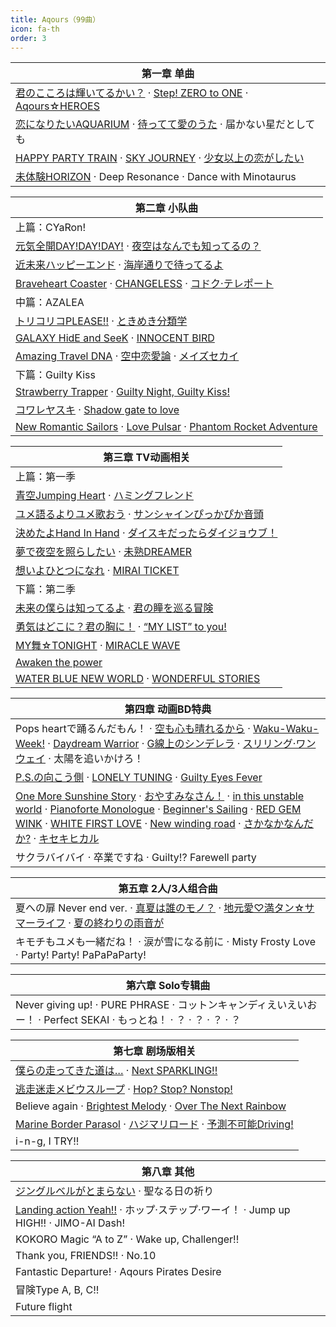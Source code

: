 ```yaml
---
title: Aqours（99曲）
icon: fa-th
order: 3
---
```


|第一章 单曲|
|-|
|[君のこころは輝いてるかい？](2015/10/07/君のこころは輝いてるかい.html) · [Step! ZERO to ONE](2015/10/07/Step!-ZERO-to-ONE.html) · [Aqours☆HEROES](2015/10/07/Aqours-HEROES.html)|
|[恋になりたいAQUARIUM](2016/04/27/恋になりたいAQUARIUM.html) · [待ってて愛のうた](2016/04/27/待ってて愛のうた.html) · 届かない星だとしても|
|[HAPPY PARTY TRAIN](2017/04/05/HAPPY-PARTY-TRAIN.html) · [SKY JOURNEY](2017/04/05/SKY-JOURNEY.html) · [少女以上の恋がしたい](2017/04/05/少女以上の恋がしたい.html)|
|[未体験HORIZON](2019/09/25/未体験HORIZON.html) · Deep Resonance · Dance with Minotaurus|

|第二章 小队曲|
|-|
|上篇：CYaRon!|
|[元気全開DAY!DAY!DAY!](2016/05/11/元気全開DAY!DAY!DAY!.html) · [夜空はなんでも知ってるの？](2016/05/11/夜空はなんでも知ってるの.html)|
|[近未来ハッピーエンド](2017/05/10/近未来ハッピーエンド.html) · [海岸通りで待ってるよ](2017/05/10/海岸通りで待ってるよ.html)|
|[Braveheart Coaster](2019/12/04/Braveheart-Coaster.html) · [CHANGELESS](2019/12/04/CHANGELESS.html) · [コドク·テレポート](2019/12/04/コドク-テレポート.html)|
|中篇：AZALEA|
|[トリコリコPLEASE!!](2016/05/25/トリコリコPLEASE!!.html) · [ときめき分類学](2016/05/25/ときめき分類学.html)|
|[GALAXY HidE and SeeK](2017/05/31/GALAXY-HidE-and-SeeK.html) · [INNOCENT BIRD](2017/05/31/INNOCENT-BIRD.html)|
|[Amazing Travel DNA](2019/12/11/Amazing-Travel-DNA.html) · [空中恋愛論](2019/12/11/空中恋愛論.html) · [メイズセカイ](2019/12/11/メイズセカイ.html)|
|下篇：Guilty Kiss|
|[Strawberry Trapper](2016/06/08/Strawberry-Trapper.html) · [Guilty Night, Guilty Kiss!](2016/06/08/Guilty-Night,-Guilty-Kiss!.html)|
|[コワレヤスキ](2017/06/21/コワレヤスキ.html) · [Shadow gate to love](2017/06/21/Shadow-gate-to-love.html)|
|[New Romantic Sailors](2019/11/27/New-Romantic-Sailors.html) · [Love Pulsar](2019/11/27/Love-Pulsar.html) · [Phantom Rocket Adventure](2019/11/27/Phantom-Rocket-Adventure.html)|

|第三章 TV动画相关|
|-|
|上篇：第一季|
|[青空Jumping Heart](2016/07/20/青空Jumping-Heart.html) · [ハミングフレンド](2016/07/20/ハミングフレンド.html)|
|[ユメ語るよりユメ歌おう](2016/08/24/ユメ語るよりユメ歌おう.html) · [サンシャインぴっかぴか音頭](2016/08/24/サンシャインぴっかぴか音頭.html)|
|[決めたよHand In Hand](2016/08/03/決めたよHand-In-Hand.html) · [ダイスキだったらダイジョウブ！](2016/08/03/ダイスキだったらダイジョウブ.html)|
|[夢で夜空を照らしたい](2016/09/14/夢で夜空を照らしたい.html) · [未熟DREAMER](2016/09/14/未熟DREAMER.html)|
|[想いよひとつになれ](2016/11/09/想いよひとつになれ.html) · [MIRAI TICKET](2016/11/09/MIRAI-TICKET.html)|
|下篇：第二季|
|[未来の僕らは知ってるよ](2017/10/25/未来の僕らは知ってるよ.html) · [君の瞳を巡る冒険](2017/10/25/君の瞳を巡る冒険.html)|
|[勇気はどこに？君の胸に！](2017/11/15/勇気はどこに-君の胸に.html) · [“MY LIST” to you!](2017/11/15/MY-LIST-to-you!.html)|
|[MY舞☆TONIGHT](2017/11/29/MY舞-TONIGHT.html) · [MIRACLE WAVE](2017/11/29/MIRACLE-WAVE.html)|
|[Awaken the power](2017/12/20/Awaken-the-power.html)|
|[WATER BLUE NEW WORLD](2018/01/17/WATER-BLUE-NEW-WORLD.html) · [WONDERFUL STORIES](2018/01/17/WONDERFUL-STORIES.html)|

|第四章 动画BD特典|
|-|
|Pops heartで踊るんだもん！ · [空も心も晴れるから](2016/10/26/空も心も晴れるから.html) · [Waku-Waku-Week!](2016/11/25/Waku-Waku-Week!.html) · [Daydream Warrior](2016/12/22/Daydream-Warrior.html) · [G線上のシンデレラ](2017/01/27/G線上のシンデレラ.html) · [スリリング·ワンウェイ](2017/02/24/スリリング-ワンウェイ.html) · 太陽を追いかけろ！|
|[P.S.の向こう側](2017/03/24/P.S.の向こう側.html) · [LONELY TUNING](2017/03/24/LONELY-TUNING.html) · [Guilty Eyes Fever](2017/03/24/Guilty-Eyes-Fever.html)|
|[One More Sunshine Story](2017/12/22/One-More-Sunshine-Story.html) · [おやすみなさん！](2018/01/26/おやすみなさん.html) · [in this unstable world](2018/02/23/in-this-unstable-world.html) · [Pianoforte Monologue](2018/02/23/Pianoforte-Monologue.html) · [Beginner's Sailing](2018/03/23/Beginner's-Sailing.html) · [RED GEM WINK](2018/04/24/RED-GEM-WINK.html) · [WHITE FIRST LOVE](2018/04/24/WHITE-FIRST-LOVE.html) · [New winding road](2018/05/25/New-winding-road.html) · [さかなかなんだか?](2018/05/25/さかなかなんだか.html) · [キセキヒカル](2018/06/22/キセキヒカル.html)|
|サクラバイバイ · 卒業ですね · Guilty!? Farewell party|

|第五章 2人/3人组合曲|
|-|
|夏への扉 Never end ver. · [真夏は誰のモノ？](2017/08/02/真夏は誰のモノ.html) · [地元愛♡満タン☆サマーライフ](2017/08/02/地元愛-満タン-サマーライフ.html) · [夏の終わりの雨音が](2017/08/02/夏の終わりの雨音が.html)|
|キモチもユメも一緒だね！ · 涙が雪になる前に · Misty Frosty Love · Party! Party! PaPaPaParty!|

|第六章 Solo专辑曲|
|-|
|Never giving up! · PURE PHRASE · コットンキャンディえいえいおー！ · Perfect SEKAI · もっとね！ · ？ · ？ · ？ · ？|

|第七章 剧场版相关|
|-|
|[僕らの走ってきた道は…](2019/01/23/僕らの走ってきた道は.html) · [Next SPARKLING!!](2019/01/23/Next-SPARKLING!!.html)|
|[逃走迷走メビウスループ](2019/01/30/逃走迷走メビウスループ.html) · [Hop? Stop? Nonstop!](2019/01/30/Hop-Stop-Nonstop!.html)|
|Believe again · [Brightest Melody](2019/02/06/Brightest-Melody.html) · [Over The Next Rainbow](2019/02/06/Over-The-Next-Rainbow.html)|
|[Marine Border Parasol](2018/11/24/Marine-Border-Parasol.html) · [ハジマリロード](2018/11/24/ハジマリロード.html) · [予測不可能Driving!](2018/11/24/予測不可能Driving!.html)|
|i-n-g, I TRY!!|

|第八章 其他|
|-|
|[ジングルベルがとまらない](2016/11/23/ジングルベルがとまらない.html) · 聖なる日の祈り|
|[Landing action Yeah!!](2017/06/30/Landing-action-Yeah!!.html) · ホップ·ステップ·ワーイ！ · Jump up HIGH!! · JIMO-AI Dash!|
|KOKORO Magic “A to Z” · Wake up, Challenger!!|
|Thank you, FRIENDS!! · No.10|
|Fantastic Departure! · Aqours Pirates Desire|
|冒険Type A, B, C!!|
|Future flight|
